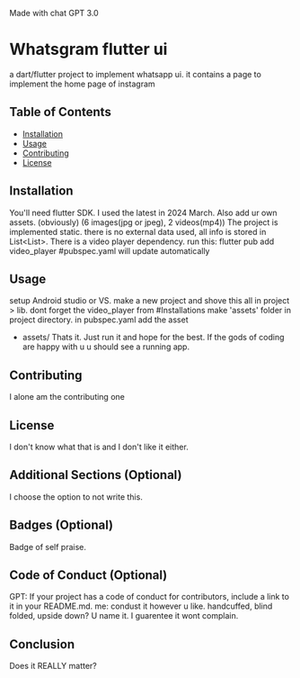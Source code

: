 Made with chat GPT 3.0

# Whatsgram flutter ui

a dart/flutter project to implement whatsapp ui. it contains a page to implement the home page of instagram

## Table of Contents

- [Installation](#installation)
- [Usage](#usage)
- [Contributing](#Contributing)
- [License](#License)

## Installation

You'll need flutter SDK. I used the latest in 2024 March.
Also add ur own assets. (obviously) (6 images(jpg or jpeg), 2 videos(mp4))
The project is implemented static. there is no external data used, all info is stored in List<List<dynamic>>.
There is a video player dependency. run this:
  flutter pub add video_player
  #pubspec.yaml will update automatically


## Usage

setup Android studio or VS. make a new project and shove this all in project > lib.
dont forget the video_player from #Installations
make 'assets' folder in project directory.
in pubspec.yaml add the asset 
  - assets/
Thats it. Just run it and hope for the best. If the gods of coding are happy with u u should see a running app.


## Contributing

I alone am the contributing one

## License

I don't know what that is and I don't like it either.

## Additional Sections (Optional)

I choose the option to not write this.

## Badges (Optional)

Badge of self praise.

## Code of Conduct (Optional)

GPT: If your project has a code of conduct for contributors, include a link to it in your README.md.
me: condust it however u like. handcuffed, blind folded, upside down? U name it. I guarentee it wont complain.

## Conclusion

Does it REALLY matter?
